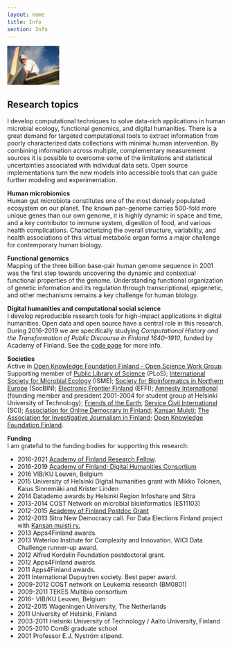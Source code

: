 ```yaml
---
layout: name
title: Info
section: Info
---
```


<img class='inset right' src='/images/IMG_0442.JPG' title='Leo Lahti' alt='Photo of Leo Lahti' width='120px' />

Research topics
---------------

I develop computational techniques to solve data-rich applications in
human microbial ecology, functional genomics, and digital humanities.
There is a great demand for targeted computational tools to extract
information from poorly characterized data collections with minimal human
intervention. By combining information across multiple, complementary
measurement sources it is possible to overcome some of the limitations
and statistical uncertainties associated with individual data
sets. Open source implementations turn the new models into accessible
tools that can guide further modeling and experimentation.


**Human microbiomics**  
Human gut microbiota constitutes one of the
most densely populated ecosystem on our planet. The known pan-genome
carries 500-fold more unique genes than our own genome, it is highly
dynamic in space and time, and a key contributor to immune system,
digestion of food, and various health complications. Characterizing
the overall structure, variability, and health associations of this
virtual metabolic organ forms a major challenge for contemporary human
biology. <!--In [Department of Veterinary Bioscience, University of
Helsinki](http://www.vetmed.helsinki.fi/english/vetbio/index.html) and
[Laboratory of Microbiology, Wageningen
University](http://www.mib.wur.nl/UK/), we work to understand the
dynamics of the human gut ecosystem based on high-throughput microbial
profiling data {[Poster at ISMB](http://posters.f1000.com/P1886)}.-->


**Functional genomics**   
Mapping of the three billion base-pair human
genome sequence in 2001 was the first step towards uncovering the
dynamic and contextual functional properties of the
genome. Understanding functional organization of genetic information
and its regulation through transcriptional, epigenetic, and other
mechanisms remains a key challenge for human biology. <!--In the thesis
work, I developed open source machine learning algorithms for data
integration in functional genomics.  For more details, check the [list
of publications](/work/pubs) and the [PhD
thesis](http://lib.tkk.fi/Diss/2010/isbn9789526033686).-->


**Digital humanities and computational social science**   
I develop reproducible research tools for high-impact applications in digital humanities. Open data and open source have a central role in this research. During 2016-2019 we are specifically studying _Computational History and the Transformation of Public Discourse in Finland 1640–1910_, funded by Academy of Finland. See the [code page](/code/) for more info.




<!--
**Teaching**  
See [separate page](/work/teaching)
-->

<!--**Past**  
[A brief biography of my research career](/info/bio). 
-->

**Societies**  
Active in [Open Knowledge Foundation Finland - Open Science Work Group](http://fi.okfn.org/wg/openscience/). Supporting member of [Public Library of Science](http://www.plos.org) (PLoS); [International Society for Microbial Ecology](http://www.isme-microbes.org/) (ISME); [Society for Bioinformatics in Northern Europe](http://www.socbin.org) (SocBIN); [Electronic Frontier Finland](http://www.effi.org) (EFFI); [Amnesty International](http://www.amnesty.fi) (founding member and president 2001-2004 for student group at Helsinki University of Technology); [Friends of the Earth](http://www.maanystavat.fi); [Service Civil International](http://www.kvtfinland.org) (SCI); [Association for Online Democrary in Finland](http://www.verkkodemokratia.fi/); [Kansan Muisti](http://kansanmuisti.fi); [The Association for Investigative Journalism in Finland](http://www.tutkiva.fi/content/association-investigative-journalism-finland); [Open Knowledge Foundation Finland](http://fi.okfn.org/).

**Funding**  
I am grateful to the funding bodies for supporting this research:

 * 2016-2021 [Academy of Finland Research Fellow](http://webfocus.aka.fi/ibi_apps/WFServlet?IBIF_ex=x_HakKuvaus&CLICKED_ON=&HAKNRO1=295741&UILANG=en&IBIAPP_app=aka_ext&TULOSTE=HTML). 
 * 2016-2019 [Academy of Finland; Digital Humanities Consortium](http://webfocus.aka.fi/ibi_apps/WFServlet?IBIF_ex=x_HakKuvaus&CLICKED_ON=&HAKNRO1=293316&UILANG=en)
 * 2016 VIB/KU Leuven, Belgium 
 * 2015 University of Helsinki Digital humanities grant with Mikko Tolonen, Kaius Sinnemäki and Krister Linden
 * 2014 Datademo awards by Helsinki Region Infoshare and Sitra
 * 2013-2014 COST Network on microbial bioinformatics (ES11103)
 * 2012-2015 [Academy of Finland Postdoc Grant](http://webfocus.aka.fi/ibi_apps/WFServlet?IBIF_ex=x_HakKuvaus&CLICKED_ON=&HAKNRO1=256950&UILANG=en)
 * 2012-2013 Sitra New Democracy call. For Data Elections Finland project with [Kansan muisti ry.](http://www.kansanmuisti.fi) 
 * 2013 Apps4Finland awards.
 * 2013 Waterloo Institute for Complexity and Innovation. WICI Data Challenge runner-up award.
 * 2012 Alfred Kordelin Foundation postdoctoral grant.
 * 2012 Apps4Finland awards.
 * 2011 Apps4Finland awards.
 * 2011 International Dupuytren society. Best paper award.
 * 2009-2012 COST network on Leukemia research (BM0801)
 * 2009-2011 TEKES Multibio consortium
 * 2016- VIB/KU Leuven, Belgium
 * 2012-2015 Wageningen University, The Netherlands
 * 2011 University of Helsinki, Finland
 * 2003-2011 Helsinki University of Technology / Aalto University, Finland
 * 2005-2010 ComBi graduate school
 * 2001 Professor E.J. Nyström stipend.
